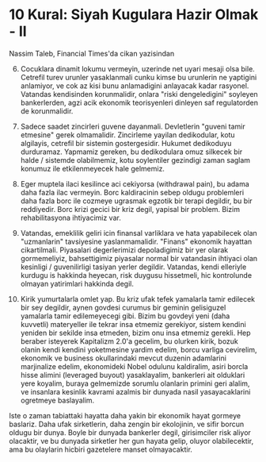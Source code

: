 # 10 Kural: Siyah Kugulara Hazir Olmak - II

Nassim Taleb, Financial Times'da cikan yazisindan

6. Cocuklara dinamit lokumu vermeyin, uzerinde net uyari mesaji olsa bile. Cetrefil turev urunler yasaklanmali cunku kimse bu urunlerin ne yaptigini anlamiyor, ve cok az kisi bunu anlamadigini anlayacak kadar rasyonel. Vatandas kendisinden korunmalidir, onlara "riski dengeledigini" soyleyen bankerlerden, agzi acik ekonomik teorisyenleri dinleyen saf regulatorden de korunmalidir.

7. Sadece saadet zincirleri guvene dayanmali. Devletlerin "guveni tamir etmesine" gerek olmamalidir. Zincirleme yayilan dedikodular, kotu algilayis, cetrefil bir sistemin gostergesidir. Hukumet dedikoduyu durduramaz. Yapmamiz gereken, bu dedikodulara omuz silkecek bir halde / sistemde olabilmemiz, kotu soylentiler gezindigi zaman saglam konumuz ile etkilenmeyecek hale gelmemiz.

8. Eger muptela ilaci kesilince aci cekiyorsa (withdrawal pain), bu adama daha fazla ilac vermeyin. Borc kaldiracinin sebep oldugu problemleri daha fazla borc ile cozmeye ugrasmak egzotik bir terapi degildir, bu bir reddiyedir. Borc krizi gecici bir kriz degil, yapisal bir problem. Bizim rehabilitasyona ihtiyacimiz var.

9. Vatandas, emeklilik geliri icin finansal varliklara ve hata yapabilecek olan "uzmanlarin" tavsiyesine yaslanmamalidir. "Finans" ekonomik hayattan cikartilmali. Piyasalari degerlerimizi depoladigimiz bir yer olarak gormemeliyiz, bahsettigimiz piyasalar normal bir vatandasin ihtiyaci olan kesinligi / guvenilirligi tasiyan yerler degildir. Vatandas, kendi elleriyle kurdugu is hakkinda heyecan, risk duygusu hissetmeli, hic kontrolunde olmayan yatirimlari hakkinda degil.

10. Kirik yumurtalarla omlet yap. Bu kriz ufak tefek yamalarla tamir edilecek bir sey degildir, aynen govdesi curumus bir geminin gelisiguzel yamalarla tamir edilemeyecegi gibi. Bizim bu govdeyi yeni (daha kuvvetli) materyeller ile tekrar insa etmemiz gerekiyor, sistem kendini yeniden bir sekilde insa etmeden, bizim onu insa etmemiz gerekli. Hep beraber isteyerek Kapitalizm 2.0'a gecelim, bu olurken kirik, bozuk olanin kendi kendini yoketmesine yardim edelim, borcu varliga cevirelim, ekonomik ve business okullarindaki mevcut duzenin adamlarini marjinalize edelim, ekonomideki Nobel odulunu kaldiralim, asiri borcla hisse alimini (leveraged buyout) yasaklayalim, bankerleri ait olduklari yere koyalim, buraya gelmemizde sorumlu olanlarin primini geri alalim, ve insanlara kesinlik kavrami azalmis bir dunyada nasil yasayacaklarini ogretmeye baslayalim.

Iste o zaman tabiattaki hayatta daha yakin bir ekonomik hayat gormeye baslariz. Daha ufak sirketlerin, daha zengin bir ekolojinin, ve sifir borcun oldugu bir dunya. Boyle bir dunyada bankerler degil, girisimciler risk aliyor olacaktir, ve bu dunyada sirketler her gun hayata gelip, oluyor olabilecektir, ama bu olaylarin hicbiri gazetelere manset olmayacaktir.
